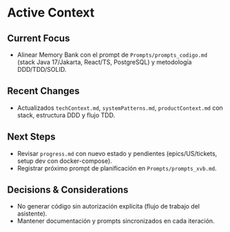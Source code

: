 # Active Context

## Current Focus
- Alinear Memory Bank con el prompt de `Prompts/prompts_codigo.md` (stack Java 17/Jakarta, React/TS, PostgreSQL) y metodología DDD/TDD/SOLID.

## Recent Changes
- Actualizados `techContext.md`, `systemPatterns.md`, `productContext.md` con stack, estructura DDD y flujo TDD.

## Next Steps
- Revisar `progress.md` con nuevo estado y pendientes (epics/US/tickets, setup dev con docker-compose).
- Registrar próximo prompt de planificación en `Prompts/prompts_xvb.md`.

## Decisions & Considerations
- No generar código sin autorización explícita (flujo de trabajo del asistente).
- Mantener documentación y prompts sincronizados en cada iteración.
